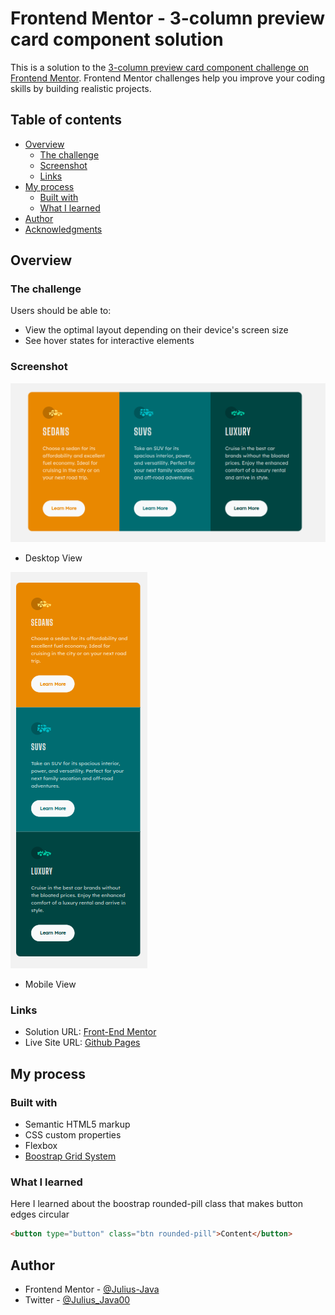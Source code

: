 # Frontend Mentor - 3-column preview card component solution

This is a solution to the [3-column preview card component challenge on Frontend Mentor](https://www.frontendmentor.io/challenges/3column-preview-card-component-pH92eAR2-). Frontend Mentor challenges help you improve your coding skills by building realistic projects. 

## Table of contents

- [Overview](#overview)
  - [The challenge](#the-challenge)
  - [Screenshot](#screenshot)
  - [Links](#links)
- [My process](#my-process)
  - [Built with](#built-with)
  - [What I learned](#what-i-learned)
- [Author](#author)
- [Acknowledgments](#acknowledgments)


## Overview

### The challenge

Users should be able to:

- View the optimal layout depending on their device's screen size
- See hover states for interactive elements

### Screenshot

![](./screenshot/3-colDesktop.png)
- Desktop View

![](./screenshot/3-colMobile.png)
- Mobile View


### Links

- Solution URL: [Front-End Mentor](https://www.frontendmentor.io/talent/Julius-Java/projects/3column-preview-card-component-dlQ_laQVm-)
- Live Site URL: [Github Pages](https://julius-java.github.io/3-column-card-component/)

## My process

### Built with

- Semantic HTML5 markup
- CSS custom properties
- Flexbox
- [Boostrap Grid System](https://getbootstrap.com/docs/5.2/layout/grid/#row-columns)

### What I learned
Here I learned about the boostrap rounded-pill class that makes button edges circular

```html
<button type="button" class="btn rounded-pill">Content</button>
```

## Author

- Frontend Mentor - [@Julius-Java](https://www.frontendmentor.io/profile/Julius-Java)
- Twitter - [@Julius_Java00](https://www.twitter.com/julius-java00)